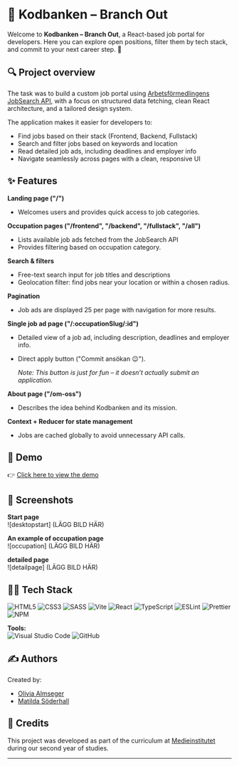 # 🌱 Kodbanken – Branch Out

Welcome to **Kodbanken – Branch Out**, a React-based job portal for developers.
Here you can explore open positions, filter them by tech stack, and commit to your next career step. 🚀

## 🔍 Project overview  
The task was to build a custom job portal using [Arbetsförmedlingens JobSearch API](https://jobsearch.api.jobtechdev.se/), with a focus on structured data fetching, clean React architecture, and a tailored design system.

The application makes it easier for developers to:
- Find jobs based on their stack (Frontend, Backend, Fullstack)
- Search and filter jobs based on keywords and location
- Read detailed job ads, including deadlines and employer info
- Navigate seamlessly across pages with a clean, responsive UI


## ✨ Features  
**Landing page ("/")** 
- Welcomes users and provides quick access to job categories.

**Occupation pages ("/frontend", "/backend", "/fullstack", "/all")**  
  - Lists available job ads fetched from the JobSearch API
  - Provides filtering based on occupation category.  

**Search & filters**
- Free-text search input for job titles and descriptions
- Geolocation filter: find jobs near your location or within a chosen radius.

**Pagination**
- Job ads are displayed 25 per page with navigation for more results.

**Single job ad page ("/:occupationSlug/:id")**  
  - Detailed view of a job ad, including description, deadlines and employer info.
  - Direct apply button ("Commit ansökan 😉").
    
    *Note: This button is just for fun – it doesn’t actually submit an application.*

**About page ("/om-oss")**  
  - Describes the idea behind Kodbanken and its mission.   

**Context + Reducer for state management**
- Jobs are cached globally to avoid unnecessary API calls.  
 

## 🎥 Demo  
👉 [Click here to view the demo](https://github.com/Medieinstitutet/fed24d-case-af-jobtech-team-4-1) 



## 📸 Screenshots  
**Start page**  
![desktopstart]  (LÄGG BILD HÄR)

**An example of occupation page**  
![occupation]   (LÄGG BILD HÄR)

**detailed page**  
![detailpage]   (LÄGG BILD HÄR)


## 🧑‍💻 Tech Stack  

![HTML5](https://img.shields.io/badge/html5-%23E34F26.svg?style=for-the-badge&logo=html5&logoColor=white)
![CSS3](https://img.shields.io/badge/css3-%231572B6.svg?style=for-the-badge&logo=css3&logoColor=white)
![SASS](https://img.shields.io/badge/SASS-hotpink.svg?style=for-the-badge&logo=SASS&logoColor=white)
![Vite](https://img.shields.io/badge/vite-%23646CFF.svg?style=for-the-badge&logo=vite&logoColor=white)
![React](https://img.shields.io/badge/react-%2361DAFB.svg?style=for-the-badge&logo=react&logoColor=black)
![TypeScript](https://img.shields.io/badge/typescript-%23007ACC.svg?style=for-the-badge&logo=typescript&logoColor=white)
![ESLint](https://img.shields.io/badge/ESLint-4B3263?style=for-the-badge&logo=eslint&logoColor=white)
![Prettier](https://img.shields.io/badge/prettier-%23F7B93E.svg?style=for-the-badge&logo=prettier&logoColor=black)
![NPM](https://img.shields.io/badge/NPM-%23CB3837.svg?style=for-the-badge&logo=npm&logoColor=white)


**Tools:**  
![Visual Studio Code](https://img.shields.io/badge/Visual%20Studio%20Code-0078d7.svg?style=for-the-badge&logo=visual-studio-code&logoColor=white)
![GitHub](https://img.shields.io/badge/github-%23121011.svg?style=for-the-badge&logo=github&logoColor=white)  


## ✍️ Authors 
Created by: 
- [Olivia Almseger](https://github.com/oliviaalmseger)
- [Matilda Söderhall](https://github.com/matildasoderhall)	


## 🤝 Credits
This project was developed as part of the curriculum at [Medieinstitutet](https://medieinstitutet.se/) during our second year of studies.


---
